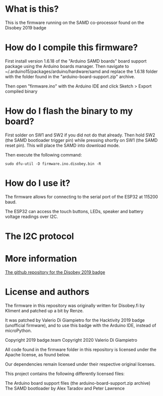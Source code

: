# What is this?
This is the firmware running on the SAMD co-processor found on the Disobey 2019 badge

# How do I compile this firmware?
First install version 1.6.18 of the "Arduino SAMD boards" board support package using the Arduino boards manager.
Then navigate to ~/.arduino15/packages/arduino/hardware/samd and replace the 1.6.18 folder with the folder found in the "arduino-board-support.zip" archive.

Then open "firmware.ino" with the Arduino IDE and click Sketch > Export compiled binary

# How do I flash the binary to my board?
First solder on SW1 and SW2 if you did not do that already.
Then hold SW2 (the SAMD bootloader trigger pin) while pressing shortly on SW1 (the SAMD reset pin).
This will place the SAMD into download mode.

Then execute the following command:

```
sudo dfu-util -D firmware.ino.disobey.bin -R
```

# How do I use it?

The firmware allows for connecting to the serial port of the ESP32 at 115200 baud.

The ESP32 can access the touch buttons, LEDs, speaker and battery voltage readings over I2C.

# The I2C protocol



# More information
[The github repository for the Disobey 2019 badge](https://github.com/disobeyfi/badge-2019)

# License and authors

The firmware in this repository was originally written for Disobey.fi by Kliment and patched up a bit by Renze.

It was patched by Valerio Di Giampietro for the Hacktivity 2019 badge (unofficial firmware), and to use this badge with the Arduino IDE, instead of microPython.

Copyright 2019 badge.team
Copyright 2020 Valerio Di Giampietro

All code found in the firmware folder in this repository is licensed under the Apache license,
as found below.

Our dependencies remain licensed under their respective original licenses.

This project contains the following differently licensed files:

The Arduino board support files (the arduino-board-support.zip archive)
The SAMD bootloader by Alex Taradov and Peter Lawrence
